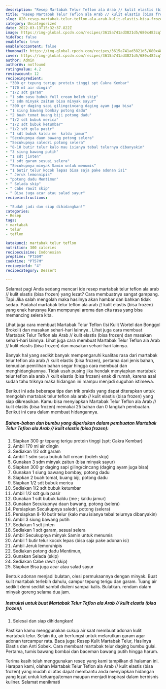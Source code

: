 ```yaml
---
description: "Resep Martabak Telur Teflon ala Arab // kulit elastis (bisa frozen) yang Enak , Mantap"
title: "Resep Martabak Telur Teflon ala Arab // kulit elastis (bisa frozen) yang Enak , Mantap"
slug: 820-resep-martabak-telur-teflon-ala-arab-kulit-elastis-bisa-frozen-yang-enak-mantap
category: Uncategorized
date: 2022-03-13T15:32:37.822Z
image: https://img-global.cpcdn.com/recipes/3615a741ad3821d5/680x482cq70/martabak-telur-teflon-ala-arab-kulit-elastis-bisa-frozen-foto-resep-utama.jpg
hideToc: false
enableToc: true
enableTocContent: false
thumbnail: https://img-global.cpcdn.com/recipes/3615a741ad3821d5/680x482cq70/martabak-telur-teflon-ala-arab-kulit-elastis-bisa-frozen-foto-resep-utama.jpg
cover: https://img-global.cpcdn.com/recipes/3615a741ad3821d5/680x482cq70/martabak-telur-teflon-ala-arab-kulit-elastis-bisa-frozen-foto-resep-utama.jpg
author: Admin
authorAv: notfound
ratingvalue: 4.2
reviewcount: 12
recipeingredient:
- "300 gr tepung terigu protein tinggi spt Cakra Kembar"
- "170 ml air dingin"
- "1/2 sdt garam"
- "1 sdm susu bubuk full cream boleh skip"
- "3 sdm minyak zaitun bisa minyak sayur"
- "300 gr daging sapi gilingcincang daging ayam juga bisa"
- "1 siung bawang bombay potong dadu"
- "2 buah tomat buang biji potong dadu"
- "1/2 sdt bubuk merica"
- "1/2 sdt bubuk ketumbar"
- "1/2 sdt gula pasir"
- "1 sdt bubuk kaldu me  kaldu jamur"
- "Secukupnya daun bawang potong selera"
- "Secukupnya saledri potong selera"
- "8-10 butir telur kalo mau isianya tebal telurnya dibanyakin"
- "3 siung bawang putih"
- "1 sdt jinten"
- "1 sdt garam sesuai selera"
- "Secukupnya minyak Samin untuk menumis"
- "1 butir telur kocok lepas bisa saja pake adonan isi"
- " Jeruk lemonnipis"
- "potong dadu Mentimun"
- " Selada skip"
- " Cabe rawit skip"
- " Bisa juga acar atau salad sayur"
recipeinstructions:

- "Sudah jadi dan siap dihidangkan!"
categories:
- Resep
tags:
- martabak
- telur
- teflon

katakunci: martabak telur teflon 
nutrition: 300 calories
recipecuisine: Indonesian
preptime: "PT30M"
cooktime: "PT57M"
recipeyield: "4"
recipecategory: Dessert

---
```



Selamat pagi Anda sedang mencari ide resep martabak telur teflon ala arab // kulit elastis (bisa frozen) yang lezat? Cara membuatnya sangat gampang. Tapi Jika salah mengolah maka hasilnya akan hambar dan bahkan tidak sedap. Padahal martabak telur teflon ala arab // kulit elastis (bisa frozen) yang enak harusnya Kan mempunyai aroma dan cita rasa yang bisa memancing selera kita.


Lihat juga cara membuat Martabak Telur Teflon (Isi Kulit Wortel dan Bonggol Brokoli) dan masakan sehari-hari lainnya.. Lihat juga cara membuat Martabak Telur Teflon ala Arab // kulit elastis (bisa frozen) dan masakan sehari-hari lainnya. Lihat juga cara membuat Martabak Telur Teflon ala Arab // kulit elastis (bisa frozen) dan masakan sehari-hari lainnya.

Banyak hal yang sedikit banyak mempengaruhi kualitas rasa dari martabak telur teflon ala arab // kulit elastis (bisa frozen), pertama dari jenis bahan, kemudian pemilihan bahan segar hingga cara membuat dan menghidangkannya. Tidak usah pusing jika hendak menyiapkan martabak telur teflon ala arab // kulit elastis (bisa frozen) enak di rumah, karena asal sudah tahu triknya maka hidangan ini mampu menjadi suguhan istimewa.


Berikut ini ada beberapa tips dan trik praktis yang dapat diterapkan untuk mengolah martabak telur teflon ala arab // kulit elastis (bisa frozen) yang siap dikreasikan. Kamu bisa menyiapkan Martabak Telur Teflon ala Arab // kulit elastis (bisa frozen) memakai 25 bahan dan 0 langkah pembuatan. Berikut ini cara dalam membuat hidangannya.

<!--inarticleads1-->

##### Bahan-bahan dan bumbu yang diperlukan dalam pembuatan Martabak Telur Teflon ala Arab // kulit elastis (bisa frozen):

1. Siapkan 300 gr tepung terigu protein tinggi (spt; Cakra Kembar)
1. Ambil 170 ml air dingin
1. Sediakan 1/2 sdt garam
1. Ambil 1 sdm susu bubuk full cream (boleh skip)
1. Gunakan 3 sdm minyak zaitun (bisa minyak sayur)
1. Siapkan 300 gr daging sapi giling/cincang (daging ayam juga bisa)
1. Gunakan 1 siung bawang bombay, potong dadu
1. Siapkan 2 buah tomat, buang biji, potong dadu
1. Siapkan 1/2 sdt bubuk merica
1. Sediakan 1/2 sdt bubuk ketumbar
1. Ambil 1/2 sdt gula pasir
1. Gunakan 1 sdt bubuk kaldu (me ; kaldu jamur)
1. Gunakan Secukupnya daun bawang, potong (selera)
1. Persiapkan Secukupnya saledri, potong (selera)
1. Persiapkan 8-10 butir telur (kalo mau isianya tebal telurnya dibanyakin)
1. Ambil 3 siung bawang putih
1. Sediakan 1 sdt jinten
1. Sediakan 1 sdt garam, sesuai selera
1. Ambil Secukupnya minyak Samin untuk menumis
1. Ambil 1 butir telur kocok lepas (bisa saja pake adonan isi)
1. Ambil  Jeruk lemon/nipis
1. Sediakan potong dadu Mentimun,
1. Gunakan  Selada (skip)
1. Sediakan  Cabe rawit (skip)
1. Siapkan  Bisa juga acar atau salad sayur


Bentuk adonan menjadi bulatan, olesi permukaannya dengan minyak. Buat kulit martabak terlebih dahulu, campur tepung terigu dan garam. Tuang air sedikit demi sedikit sambil diuleni sampai kalis. Bulatkan. rendam dalam minyak goreng selama dua jam. 

<!--inarticleads2-->

##### Instruksi untuk buat Martabak Telur Teflon ala Arab // kulit elastis (bisa frozen):


1. Selesai dan siap dihidangkan!

Pastikan kamu menggunakan cukup air saat membuat adonan kulit martabak telur. Selain itu, air berfungsi untuk melarutkan garam agar adonan tercampur rata. Baca juga: Resep Kulit Martabak Telur, Hasilnya Elastis dan Anti Sobek. Cara membuat martabak telur daging bumbu gulai. Pertama, tumis bawang bombai dan baceman bawang putih hingga harum. 

Terima kasih telah menggunakan resep yang kami tampilkan di halaman ini. Harapan kami, olahan Martabak Telur Teflon ala Arab // kulit elastis (bisa frozen) yang mudah di atas dapat membantu anda menyiapkan hidangan yang lezat untuk keluarga/teman maupun menjadi inspirasi dalam berbisnis kuliner. Selamat menikmati
